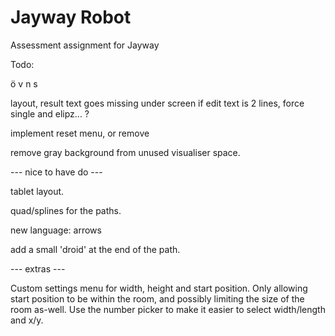 Jayway Robot
============

Assessment assignment for Jayway

Todo:


ö v n s

layout, result text goes missing under screen if edit text is 2 lines, force single and elipz... ?

implement reset menu, or remove

remove gray background from unused visualiser space.


--- nice to have do ---

tablet layout.

quad/splines for the paths.

new language: arrows

add a small 'droid' at the end of the path.

--- extras ---

Custom settings menu for width, height and start position. Only allowing
start position to be within the room, and possibly limiting the size of
the room as-well. 
Use the number picker to make it easier to select width/length and x/y.